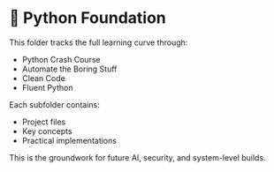 # 🐍 Python Foundation

This folder tracks the full learning curve through:

- Python Crash Course
- Automate the Boring Stuff
- Clean Code
- Fluent Python

Each subfolder contains:
- Project files
- Key concepts
- Practical implementations

This is the groundwork for future AI, security, and system-level builds.

